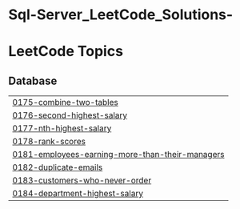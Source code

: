 # Sql-Server_LeetCode_Solutions-
<!---LeetCode Topics Start-->
# LeetCode Topics
## Database
|  |
| ------- |
| [0175-combine-two-tables](https://github.com/fcimahmoud/Sql-Server_LeetCode_Solutions/tree/master/0175-combine-two-tables) |
| [0176-second-highest-salary](https://github.com/fcimahmoud/Sql-Server_LeetCode_Solutions/tree/master/0176-second-highest-salary) |
| [0177-nth-highest-salary](https://github.com/fcimahmoud/Sql-Server_LeetCode_Solutions/tree/master/0177-nth-highest-salary) |
| [0178-rank-scores](https://github.com/fcimahmoud/Sql-Server_LeetCode_Solutions/tree/master/0178-rank-scores) |
| [0181-employees-earning-more-than-their-managers](https://github.com/fcimahmoud/Sql-Server_LeetCode_Solutions/tree/master/0181-employees-earning-more-than-their-managers) |
| [0182-duplicate-emails](https://github.com/fcimahmoud/Sql-Server_LeetCode_Solutions/tree/master/0182-duplicate-emails) |
| [0183-customers-who-never-order](https://github.com/fcimahmoud/Sql-Server_LeetCode_Solutions/tree/master/0183-customers-who-never-order) |
| [0184-department-highest-salary](https://github.com/fcimahmoud/Sql-Server_LeetCode_Solutions/tree/master/0184-department-highest-salary) |
<!---LeetCode Topics End-->
